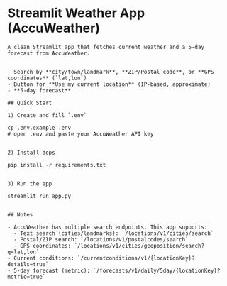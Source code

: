  # Streamlit Weather App (AccuWeather)

    A clean Streamlit app that fetches current weather and a 5-day forecast from AccuWeather.

    
    - Search by **city/town/landmark**, **ZIP/Postal code**, or **GPS coordinates** (`lat,lon`)
    - Button for **Use my current location** (IP-based, approximate)
    - **5-day forecast**
    
    ## Quick Start

    1) Create and fill `.env` 
  
    cp .env.example .env
    # open .env and paste your AccuWeather API key
  

    2) Install deps
    
    pip install -r requirements.txt
   

    3) Run the app
   
    streamlit run app.py
 

    ## Notes

    - AccuWeather has multiple search endpoints. This app supports:
      - Text search (cities/landmarks): `/locations/v1/cities/search`
      - Postal/ZIP search: `/locations/v1/postalcodes/search`
      - GPS coordinates: `/locations/v1/cities/geoposition/search?q=lat,lon`
    - Current conditions: `/currentconditions/v1/{locationKey}?details=true`
    - 5-day forecast (metric): `/forecasts/v1/daily/5day/{locationKey}?metric=true`
